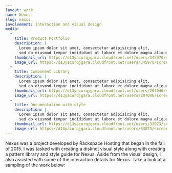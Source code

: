 ```yaml
---
layout: work
name: Nexus
slug: nexus
involvement: Interaction and visual design
media:
  -
    title: Product Portfolio
    description: |
      Lorem ipsum dolor sit amet, consectetur adipisicing elit,
      sed do eiusmod tempor incididunt ut labore et dolore magna aliqua. Ut enim ad minim veniam, quis nostrud exercitation ullamco laboris.
    thumbnail_url: https://d13yacurqjgara.cloudfront.net/users/345970/screenshots/2478322/shot2.png
    image_url: https://d13yacurqjgara.cloudfront.net/users/345970/screenshots/2478322/attachments/485365/desktop_hd.png
  -
    title: Component Library
    description: |
      Lorem ipsum dolor sit amet, consectetur adipisicing elit,
      sed do eiusmod tempor incididunt ut labore et dolore magna aliqua. Ut enim ad minim veniam, quis nostrud exercitation ullamco laboris.
    thumbnail_url: https://d13yacurqjgara.cloudfront.net/users/207046/screenshots/2477980/d1.jpg
    image_url: https://d13yacurqjgara.cloudfront.net/users/207046/screenshots/2477980/attachments/485290/real-pixels-homepage.jpg
  -
    title: Documentation with style
    description: |
      Lorem ipsum dolor sit amet, consectetur adipisicing elit,
      sed do eiusmod tempor incididunt ut labore et dolore magna aliqua. Ut enim ad minim veniam, quis nostrud exercitation ullamco laboris.
    thumbnail_url: https://d13yacurqjgara.cloudfront.net/users/33073/screenshots/2478000/artboard_7.png
    image_url: https://d13yacurqjgara.cloudfront.net/users/33073/screenshots/2478000/attachments/485292/full-preview.png
---
```


Nexus was a project developed by Rackspace Hosting that began in the fall of 2015. I was tasked with creating a distinct visual style along with creating a pattern library and style guide for Nexus. Aside from the visual design, I also assisted with some of the interaction details for Nexus. Take a look at a sampling of the work below:
